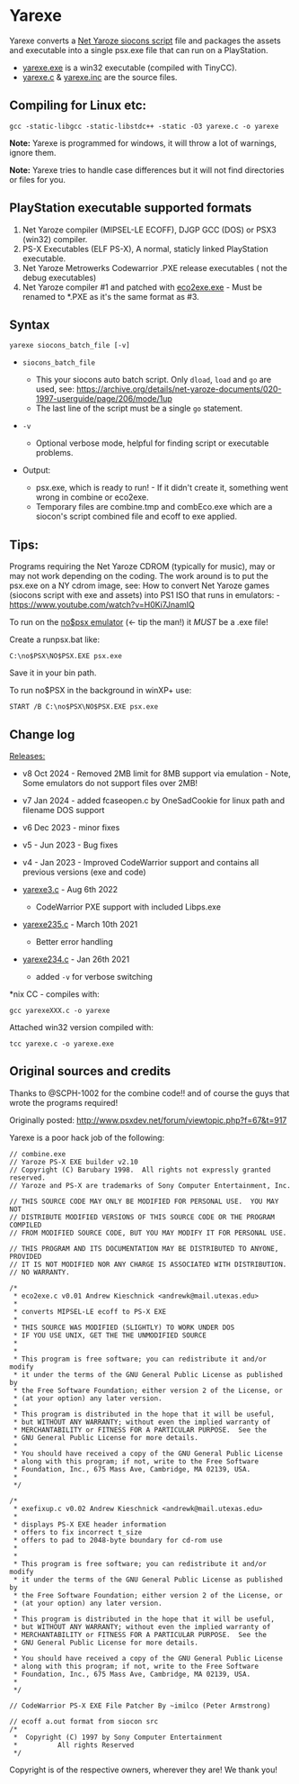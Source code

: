 # Yarexe

Yarexe converts a [Net Yaroze siocons script](https://github.com/gwald/YOC/releases) file and packages the assets and executable into a single psx.exe file that can run on a PlayStation.

* [yarexe.exe](yarexe.exe) is a win32 executable (compiled with TinyCC).
* [yarexe.c](yarexe.c) & [yarexe.inc](yarexe.inc) are the source files.


## Compiling for Linux etc:

    gcc -static-libgcc -static-libstdc++ -static -O3 yarexe.c -o yarexe

**Note:** Yarexe is programmed for windows, it will throw a lot of warnings, ignore them.

**Note:** Yarexe tries to handle case differences but it will not find directories or files for you.

## PlayStation executable supported formats
1) Net Yaroze compiler (MIPSEL-LE ECOFF), DJGP GCC (DOS) or PSX3 (win32) compiler.
2) PS-X Executables (ELF PS-X), A normal, staticly linked PlayStation executable.
3) Net Yaroze Metrowerks Codewarrior .PXE release executables ( not the debug executables) 
4) Net Yaroze compiler #1 and patched with [eco2exe.exe](https://github.com/ChrisRx/psxsdk?tab=readme-ov-file#eco2exe) - Must be renamed to *.PXE as it's the same format as #3.

## Syntax

    yarexe siocons_batch_file [-v]

* `siocons_batch_file`
  * This your siocons auto batch script. Only `dload`, `load` and `go` are used, see: https://archive.org/details/net-yaroze-documents/020-1997-userguide/page/206/mode/1up
  * The last line of the script must be a single `go` statement.

* `-v`
  * Optional verbose mode, helpful for finding script or executable problems.

* Output:
  * psx.exe, which is ready to run! - If it didn't create it, something went wrong in combine or eco2exe.
  * Temporary files are combine.tmp and combEco.exe which are a siocon's script combined file and ecoff to exe applied.


## Tips:

Programs requiring the Net Yaroze CDROM (typically for music), may or may not work depending on the coding.
The work around is to put the psx.exe on a NY cdrom image, see: How to convert Net Yaroze games (siocons script with exe and assets) into PS1 ISO that runs in emulators: - https://www.youtube.com/watch?v=H0Ki7JnamIQ


To run on the [no$psx emulator](http://problemkaputt.de/psx.htm) (<- tip the man!) it *MUST* be a .exe file!

Create a runpsx.bat like:

    C:\no$PSX\NO$PSX.EXE psx.exe

Save it in your bin path.

To run no$PSX in the background in winXP+ use:

    START /B C:\no$PSX\NO$PSX.EXE psx.exe


## Change log
[Releases:](https://github.com/gwald/Yarexe/releases)

* v8 Oct 2024 - Removed 2MB limit for 8MB support via emulation - Note, Some emulators do not support files over 2MB!

* v7 Jan 2024 -  added fcaseopen.c by OneSadCookie for linux path and filename DOS support
  
* v6 Dec 2023 - minor fixes
  
* v5 - Jun 2023  - Bug fixes

* v4 - Jan 2023  - Improved CodeWarrior support and contains all previous versions (exe and code)

* [yarexe3.c](https://github.com/gwald/Yarexe/tree/3331cdf20a3c9bdf56c7c029210b2c7c9d3bcd44) - Aug 6th 2022
  - CodeWarrior PXE support with included Libps.exe

* [yarexe235.c](https://github.com/gwald/Yarexe/tree/44cb134fc67836ff616af2fd2c74240b947475c6) - March 10th 2021
  - Better error handling

* [yarexe234.c](https://github.com/gwald/Yarexe/tree/281b6984bc9135db4e01f45f9064d5d55eb007d2) - Jan 26th 2021
  - added `-v` for verbose switching

*nix CC - compiles with:

    gcc yarexeXXX.c -o yarexe

Attached win32 version compiled with:

    tcc yarexe.c -o yarexe.exe


## Original sources and credits

Thanks to @SCPH-1002 for the combine code!! and of course the guys that wrote the programs required!

Originally posted: http://www.psxdev.net/forum/viewtopic.php?f=67&t=917


Yarexe is a poor hack job of the following:

```
// combine.exe
// Yaroze PS-X EXE builder v2.10
// Copyright (C) Barubary 1998.  All rights not expressly granted reserved.
// Yaroze and PS-X are trademarks of Sony Computer Entertainment, Inc.

// THIS SOURCE CODE MAY ONLY BE MODIFIED FOR PERSONAL USE.  YOU MAY NOT
// DISTRIBUTE MODIFIED VERSIONS OF THIS SOURCE CODE OR THE PROGRAM COMPILED
// FROM MODIFIED SOURCE CODE, BUT YOU MAY MODIFY IT FOR PERSONAL USE.

// THIS PROGRAM AND ITS DOCUMENTATION MAY BE DISTRIBUTED TO ANYONE, PROVIDED
// IT IS NOT MODIFIED NOR ANY CHARGE IS ASSOCIATED WITH DISTRIBUTION.
// NO WARRANTY.
```

```
/*
 * eco2exe.c v0.01 Andrew Kieschnick <andrewk@mail.utexas.edu>
 *
 * converts MIPSEL-LE ecoff to PS-X EXE
 *
 * THIS SOURCE WAS MODIFIED (SLIGHTLY) TO WORK UNDER DOS
 * IF YOU USE UNIX, GET THE THE UNMODIFIED SOURCE
 *
 *
 * This program is free software; you can redistribute it and/or modify
 * it under the terms of the GNU General Public License as published by
 * the Free Software Foundation; either version 2 of the License, or
 * (at your option) any later version.
 *
 * This program is distributed in the hope that it will be useful,
 * but WITHOUT ANY WARRANTY; without even the implied warranty of
 * MERCHANTABILITY or FITNESS FOR A PARTICULAR PURPOSE.  See the
 * GNU General Public License for more details.
 *
 * You should have received a copy of the GNU General Public License
 * along with this program; if not, write to the Free Software
 * Foundation, Inc., 675 Mass Ave, Cambridge, MA 02139, USA.
 *
 */

/*
 * exefixup.c v0.02 Andrew Kieschnick <andrewk@mail.utexas.edu>
 *
 * displays PS-X EXE header information
 * offers to fix incorrect t_size
 * offers to pad to 2048-byte boundary for cd-rom use
 *
 *
 * This program is free software; you can redistribute it and/or modify
 * it under the terms of the GNU General Public License as published by
 * the Free Software Foundation; either version 2 of the License, or
 * (at your option) any later version.
 *
 * This program is distributed in the hope that it will be useful,
 * but WITHOUT ANY WARRANTY; without even the implied warranty of
 * MERCHANTABILITY or FITNESS FOR A PARTICULAR PURPOSE.  See the
 * GNU General Public License for more details.
 *
 * You should have received a copy of the GNU General Public License
 * along with this program; if not, write to the Free Software
 * Foundation, Inc., 675 Mass Ave, Cambridge, MA 02139, USA.
 *
 */
```

`// CodeWarrior PS-X EXE File Patcher By ~imilco (Peter Armstrong)`

```
// ecoff a.out format from siocon src
/*
 *	Copyright (C) 1997 by Sony Computer Entertainment
 *			All rights Reserved
 */
```

Copyright is of the respective owners, wherever they are! We thank you!

